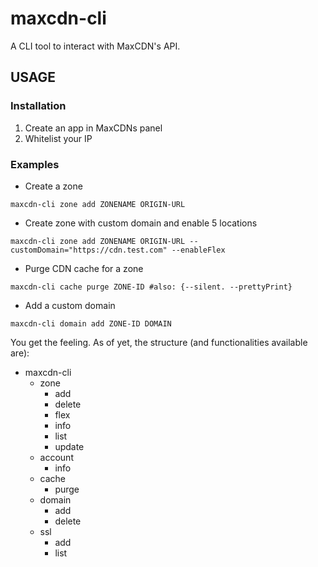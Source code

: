 # maxcdn-cli
A CLI tool to interact with MaxCDN's API.

## USAGE

### Installation

1. Create an app in MaxCDNs panel
2. Whitelist your IP

### Examples

- Create a zone
```
maxcdn-cli zone add ZONENAME ORIGIN-URL
```

- Create zone with custom domain and enable 5 locations
```
maxcdn-cli zone add ZONENAME ORIGIN-URL --customDomain="https://cdn.test.com" --enableFlex
```

- Purge CDN cache for a zone
```
maxcdn-cli cache purge ZONE-ID #also: {--silent. --prettyPrint}
```

- Add a custom domain
```
maxcdn-cli domain add ZONE-ID DOMAIN
```

You get the feeling. As of yet, the structure (and functionalities available are):

- maxcdn-cli
  - zone
    - add
    - delete
    - flex
    - info
    - list
    - update
  - account
    - info
  - cache
    - purge
  - domain
    - add
    - delete
  - ssl
    - add
    - list

